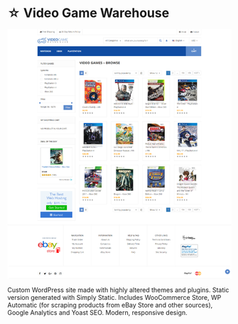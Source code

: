 # ☆ Video Game Warehouse

![Screenshot](screenshot.png "Screenshot")

Custom WordPress site made with highly altered themes and plugins. Static version generated with Simply Static. Includes WooCommerce Store, WP Automatic (for scraping products from eBay Store and other sources), Google Analytics and Yoast SEO. Modern, responsive design.